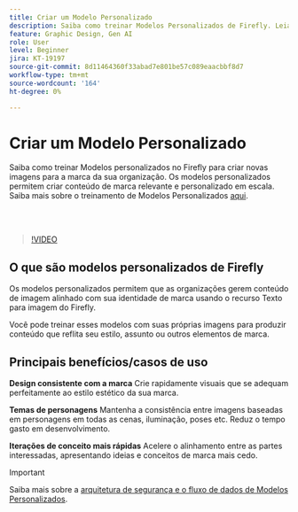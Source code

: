 ```yaml
---
title: Criar um Modelo Personalizado
description: Saiba como treinar Modelos Personalizados de Firefly. Leia mais detalhes [aqui](https://helpx.adobe.com/br/firefly/web/work-with-enterprise-features/train-custom-models/custom-models-overview.html).
feature: Graphic Design, Gen AI
role: User
level: Beginner
jira: KT-19197
source-git-commit: 8d11464360f33abad7e801be57c089eaacbbf8d7
workflow-type: tm+mt
source-wordcount: '164'
ht-degree: 0%

---
```


# Criar um Modelo Personalizado

Saiba como treinar Modelos personalizados no Firefly para criar novas imagens para a marca da sua organização. Os modelos personalizados permitem criar conteúdo de marca relevante e personalizado em escala. Saiba mais sobre o treinamento de Modelos Personalizados [aqui](https://helpx.adobe.com/br/firefly/web/work-with-enterprise-features/train-custom-models/custom-models-overview.html).

<br> 

>[!VIDEO](https://video.tv.adobe.com/v/3474936?quality=12&learn=on&hidetitle=true&captions=por_br)

## O que são modelos personalizados de Firefly

Os modelos personalizados permitem que as organizações gerem conteúdo de imagem alinhado com sua identidade de marca usando o recurso Texto para imagem do Firefly.

Você pode treinar esses modelos com suas próprias imagens para produzir conteúdo que reflita seu estilo, assunto ou outros elementos de marca.

## Principais benefícios/casos de uso

**Design consistente com a marca** Crie rapidamente visuais que se adequam perfeitamente ao estilo estético da sua marca.

**Temas de personagens** Mantenha a consistência entre imagens baseadas em personagens em todas as cenas, iluminação, poses etc. Reduz o tempo gasto em desenvolvimento.

**Iterações de conceito mais rápidas** Acelere o alinhamento entre as partes interessadas, apresentando ideias e conceitos de marca mais cedo.

>[!IMPORTANT]
>
>Saiba mais sobre a [arquitetura de segurança e o fluxo de dados de Modelos Personalizados](https://www.adobe.com/content/dam/cc/en/trust-center/ungated/whitepapers/creative-cloud/adobe-firefly-custom-models-security-fact-sheet.pdf).
